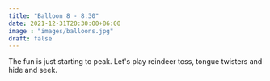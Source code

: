 ```yaml
---
title: "Balloon 8 - 8:30"
date: 2021-12-31T20:30:00+06:00
image : "images/balloons.jpg"
draft: false
---
```


The fun is just starting to peak.
Let's play reindeer toss, tongue twisters and hide and seek.
